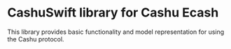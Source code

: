# CashuSwift library for Cashu Ecash

This library provides basic functionality and model representation for using the Cashu protocol.

